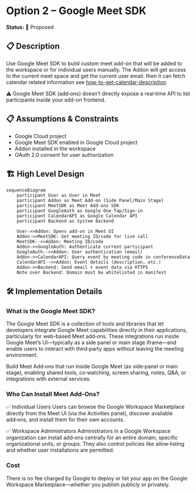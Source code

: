 # Option 2 – Google Meet SDK
**Status:** 🔄 Proposed

## 📋 Description
Use Google Meet SDK to build custom meet add-on that will be added to the workspace or for individual users manually. The Addon will get access to the current meet space and get the current user email. then it can fetch calendar related information see [how-to-get-calendar-description](./1-google-workspace-events-api.md#how-to-get-calendar-description-✅) 

⚠️ Google Meet SDK (add‑ons) doesn’t directly expose a real‑time API to list participants inside your add-on frontend.

## 📋 Assumptions & Constraints
- Google Cloud project
- Google Meet SDK enabled in Google Cloud project
- Addon installed in the workspace
- OAuth 2.0 consent for user authorization


## 🏗️ High Level Design  
```mermaid
sequenceDiagram
    participant User as User in Meet
    participant Addon as Meet Add-on (Side Panel/Main Stage)
    participant MeetSDK as Meet Add-ons SDK
    participant GoogleAuth as Google One Tap/Sign-in
    participant CalendarAPI as Google Calendar API
    participant Backend as System Backend

    User->>Addon: Opens add-on in Meet UI
    Addon->>MeetSDK: Get meeting ID/code for live call
    MeetSDK-->>Addon: Meeting ID/code
    Addon->>GoogleAuth: Authenticate current participant
    GoogleAuth-->>Addon: User authentication (email)
    Addon->>CalendarAPI: Query event by meeting code in conferenceData
    CalendarAPI-->>Addon: Event details (description, etc.)
    Addon->>Backend: Send email + event data via HTTPS
    Note over Backend: Domain must be whitelisted in manifest
```

## 🛠️ Implementation Details

### What is the Google Meet SDK?
The Google Meet SDK is a collection of tools and libraries that let developers integrate Google Meet capabilities directly in their applications, particularly for web-based Meet add‑ons. These integrations run inside Google Meet’s UI—typically as a side panel or main stage iframe—and enable users to interact with third‑party apps without leaving the meeting environment.

Build Meet Add‑ons that run inside Google Meet (as side‑panel or main stage), enabling shared tools, co‑watching, screen sharing, notes, Q&A, or integrations with external services.

### Who Can Install Meet Add‑Ons?
✅ Individual Users
Users can browse the Google Workspace Marketplace directly from the Meet UI (via the Activities panel), discover available add‑ons, and install them for their own accounts.

✅ Workspace Administrators
Administrators in a Google Workspace organization can install add‑ons centrally for an entire domain, specific organizational units, or groups. They also control policies like allow‑listing and whether user installations are permitted.


### Cost

There is no fee charged by Google to deploy or list your app on the Google Workspace Marketplace—whether you publish publicly or privately.